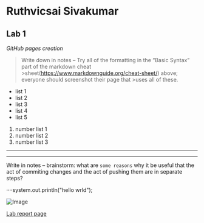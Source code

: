 # Ruthvicsai Sivakumar
## Lab 1

*GitHub pages creation*

>Write down in notes – Try all of the formatting in the “Basic Syntax” part of the markdown cheat >sheet(https://www.markdownguide.org/cheat-sheet/) above; everyone should screenshot their page that >uses all of these.

* list 1
* list 2
* list 3
* list 4
* list 5

1. number list 1
2. number list 2
3. number list 3

---

***

Write in notes – brainstorm: what are `some reasons` why it be useful that the act of commiting changes and the act of pushing them are in separate steps?

····system.out.println("hello wrld");


![Image](https://upload.wikimedia.org/wikipedia/commons/4/44/Geisel_Library%2C_UCSD.jpg)

[Lab report page](https://jpolitz.github.io/cse-15l-lab-report/)
